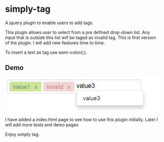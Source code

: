 # simply-tag
A jquery plugin to enable users to add tags.

This plugin allows user to select from a pre defined drop-down list. Any input that is outside this list will be taged as invalid tag.
This is first version of the plugin. I will add new features time to time.

To insert a text as tag use semi-colon(;).

## Demo

![Screenshot](https://github.com/SinghChandrabhan/simply-tag/blob/master/static/demo.png)

I have added a index.html page to see how to use this plugin initially. Later I will add more tests and demo pages

Enjoy simply tag.
